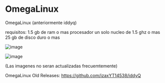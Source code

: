 # OmegaLinux
OmegaLinux (anteriormente iddyq)

requisitos:
1.5 gb de ram o mas
procesador un solo nucleo de 1.5 ghz o mas
25 gb de disco duro o mas



![image](https://github.com/Ohjhas-Samsung-Galaxy-guy/omega-linux/assets/145921712/cb80e05d-45d3-4e1c-b412-076927d17574)


![image](https://github.com/Ohjhas-Samsung-Galaxy-guy/omega-linux/assets/145921712/0cbe0b51-d863-4db4-a904-dc3706f1b463)


(Las imagenes no seran actualizadas frecuemtemente)

OmegaLinux Old Releases: https://github.com/izaxYT14538/iddyQ
